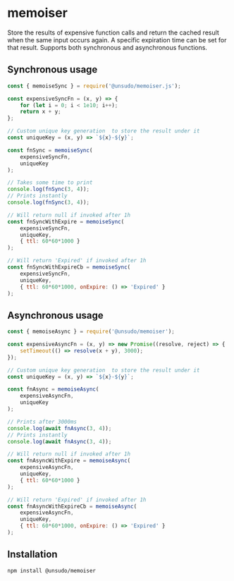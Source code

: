 # memoiser

Store the results of expensive function calls and return the cached result when the same input occurs again. A specific expiration time can be set for that result. Supports both synchronous and asynchronous functions.


## Synchronous usage
```js
const { memoiseSync } = require('@unsudo/memoiser.js');

const expensiveSyncFn = (x, y) => {
    for (let i = 0; i < 1e10; i++);
    return x + y;
};

// Custom unique key generation  to store the result under it
const uniqueKey = (x, y) => `${x}-${y}`;

const fnSync = memoiseSync(
    expensiveSyncFn,
    uniqueKey
);

// Takes some time to print
console.log(fnSync(3, 4));
// Prints instantly
console.log(fnSync(3, 4));

// Will return null if invoked after 1h
const fnSyncWithExpire = memoiseSync(
    expensiveSyncFn,
    uniqueKey,
    { ttl: 60*60*1000 }
);

// Will return 'Expired' if invoked after 1h
const fnSyncWithExpireCb = memoiseSync(
    expensiveSyncFn,
    uniqueKey,
    { ttl: 60*60*1000, onExpire: () => 'Expired' }
);
```
## Asynchronous usage
```js
const { memoiseAsync } = require('@unsudo/memoiser');

const expensiveAsyncFn = (x, y) => new Promise((resolve, reject) => {
    setTimeout(() => resolve(x + y), 3000);
});

// Custom unique key generation  to store the result under it
const uniqueKey = (x, y) => `${x}-${y}`;

const fnAsync = memoiseAsync(
    expensiveAsyncFn,
    uniqueKey
);

// Prints after 3000ms
console.log(await fnAsync(3, 4));
// Prints instantly
console.log(await fnAsync(3, 4));

// Will return null if invoked after 1h
const fnAsyncWithExpire = memoiseAsync(
    expensiveAsyncFn,
    uniqueKey,
    { ttl: 60*60*1000 }
);

// Will return 'Expired' if invoked after 1h
const fnAsyncWithExpireCb = memoiseAsync(
    expensiveAsyncFn,
    uniqueKey,
    { ttl: 60*60*1000, onExpire: () => 'Expired' }
);

```
## Installation
```bash
npm install @unsudo/memoiser
```
